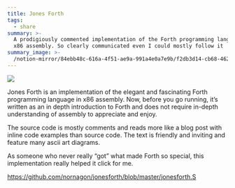 ```yaml
---
title: Jones Forth
tags:
  - share
summary: >-
  A prodigiously commented implementation of the Forth programming language in
  x86 assembly. So clearly communicated even I could mostly follow it
summary_image: >-
  /notion-mirror/84ebb48c-616a-4f51-ae9a-991a4e0a7e9b/f2db3d14-cb68-4624-964f-fabcd3df5cdb/Screenshot_2024-07-21_at_4.52.11_PM.png
---
```

![](/notion-mirror/84ebb48c-616a-4f51-ae9a-991a4e0a7e9b/f2db3d14-cb68-4624-964f-fabcd3df5cdb/Screenshot_2024-07-21_at_4.52.11_PM.png)

Jones Forth is an implementation of the elegant and fascinating Forth programming language in x86 assembly. Now, before you go running, it’s written as an in depth introduction to Forth and does not require in-depth understanding of assembly to appreciate and enjoy.

The source code is mostly comments and reads more like a blog post with inline code examples than source code. The text is friendly and inviting and feature many ascii art diagrams.

As someone who never really “got” what made Forth so special, this implementation really helped it click for me.

<https://github.com/nornagon/jonesforth/blob/master/jonesforth.S>
